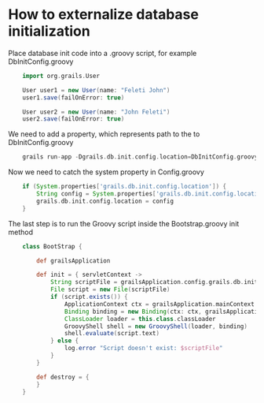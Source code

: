 How to externalize database initialization
==========================================

Place database init code into a .groovy script, for example DbInitConfig.groovy

```groovy
    import org.grails.User

    User user1 = new User(name: "Feleti John")
    user1.save(failOnError: true)

    User user2 = new User(name: "John Feleti")
    user2.save(failOnError: true)
```

We need to add a property, which represents path to the to DbInitConfig.groovy

```groovy
    grails run-app -Dgrails.db.init.config.location=DbInitConfig.groovy
```

Now we need to catch the system property in Config.groovy

```groovy
    if (System.properties['grails.db.init.config.location']) {
        String config = System.properties['grails.db.init.config.location']
        grails.db.init.config.location = config
    }
```

The last step is to run the Groovy script inside the Bootstrap.groovy init method

```groovy
    class BootStrap {

        def grailsApplication

        def init = { servletContext ->
            String scriptFile = grailsApplication.config.grails.db.init.config.location
            File script = new File(scriptFile)
            if (script.exists()) {
                ApplicationContext ctx = grailsApplication.mainContext
                Binding binding = new Binding(ctx: ctx, grailsApplication: grailsApplication)
                ClassLoader loader = this.class.classLoader
                GroovyShell shell = new GroovyShell(loader, binding)
                shell.evaluate(script.text)
            } else {
                log.error "Script doesn't exist: $scriptFile"
            }
        }

        def destroy = {
        }
    }
```